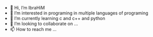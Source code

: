 - 👋 Hi, I’m IbraHiM
- 👀 I’m interested in  programing in multiple languages of programing
- 🌱 I’m currently learning c and c++ and python
- 💞️ I’m looking to collaborate on ...
- 📫 How to reach me ...

<!---
IbraHiiM440/IbraHiiM440 is a ✨ special ✨ repository because its `README.md` (this file) appears on your GitHub profile.
You can click the Preview link to take a look at your changes.
--->
